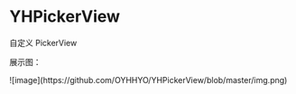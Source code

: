 <h1>YHPickerView</h1>
<p>自定义 PickerView </p>
<p>展示图：</p>
![image](https://github.com/OYHHYO/YHPickerView/blob/master/img.png)
